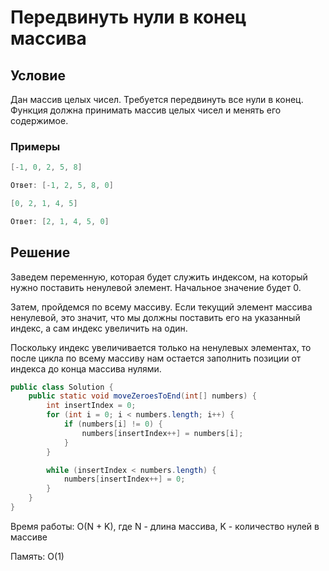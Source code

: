 # Передвинуть нули в конец массива

## Условие

Дан массив целых чисел. Требуется передвинуть все нули в конец. Функция должна принимать массив целых чисел и менять его содержимое.

### Примеры

```java
[-1, 0, 2, 5, 8]

Ответ: [-1, 2, 5, 8, 0]
```

```java
[0, 2, 1, 4, 5]

Ответ: [2, 1, 4, 5, 0]
```

## Решение

Заведем переменную, которая будет служить индексом, на который нужно поставить ненулевой элемент. Начальное значение будет 0.

Затем, пройдемся по всему массиву. Если текущий элемент массива ненулевой, это значит, что мы должны поставить его на указанный индекс, а сам индекс увеличить на один.

Поскольку индекс увеличивается только на ненулевых элементах, то после цикла по всему массиву нам остается заполнить позиции от индекса до конца массива нулями.

```java
public class Solution {
    public static void moveZeroesToEnd(int[] numbers) {
        int insertIndex = 0;
        for (int i = 0; i < numbers.length; i++) {
            if (numbers[i] != 0) {
                numbers[insertIndex++] = numbers[i];
            }
        }

        while (insertIndex < numbers.length) {
            numbers[insertIndex++] = 0;
        }
    }
}
```

Время работы: O(N + K), где N - длина массива, K - количество нулей в массиве

Память: O(1)